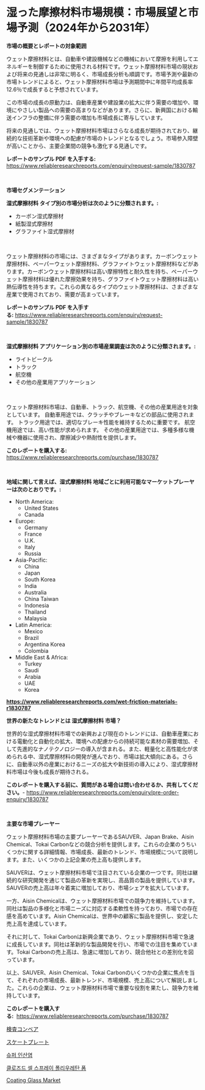 <p><h1>湿った摩擦材料市場規模：市場展望と市場予測（2024年から2031年）</h1></p><p><strong>市場の概要とレポートの対象範囲</strong></p>
<p><p>ウェット摩擦材料とは、自動車や建設機械などの機械において摩擦を利用してエネルギーを制御するために使用される材料です。ウェット摩擦材料市場の現状および将来の見通しは非常に明るく、市場成長分析も順調です。市場予測や最新の市場トレンドによると、ウェット摩擦材料市場は予測期間中に年間平均成長率12.6％で成長すると予想されています。</p><p>この市場の成長の原動力は、自動車産業や建設業の拡大に伴う需要の増加や、環境にやさしい製品への需要の高まりなどがあります。さらに、新興国における輸送インフラの整備に伴う需要の増加も市場成長に寄与しています。</p><p>将来の見通しでは、ウェット摩擦材料市場はさらなる成長が期待されており、継続的な技術革新や環境への配慮が市場のトレンドとなるでしょう。市場参入障壁が高いことから、主要企業間の競争も激化する見通しです。</p></p>
<p><strong>レポートのサンプル PDF を入手する:</strong> <a href="https://www.reliableresearchreports.com/enquiry/request-sample/1830787">https://www.reliableresearchreports.com/enquiry/request-sample/1830787</a></p>
<p>&nbsp;</p>
<p><strong>市場セグメンテーション</strong></p>
<p><strong>湿式摩擦材料 タイプ別の市場分析は次のように分類されます。:</strong></p>
<p><ul><li>カーボン湿式摩擦材</li><li>紙製湿式摩擦材</li><li>グラファイト湿式摩擦材</li></ul></p>
<p>&nbsp;</p>
<p><p>ウェット摩擦材料の市場には、さまざまなタイプがあります。カーボンウェット摩擦材料、ペーパーウェット摩擦材料、グラファイトウェット摩擦材料などがあります。カーボンウェット摩擦材料は高い摩擦特性と耐久性を持ち、ペーパーウェット摩擦材料は優れた摩擦効果を持ち、グラファイトウェット摩擦材料は高い熱伝導性を持ちます。これらの異なるタイプのウェット摩擦材料は、さまざまな産業で使用されており、需要が高まっています。</p></p>
<p><strong>レポートのサンプル PDF を入手する:</strong>&nbsp;<a href="https://www.reliableresearchreports.com/enquiry/request-sample/1830787">https://www.reliableresearchreports.com/enquiry/request-sample/1830787</a></p>
<p>&nbsp;</p>
<p><strong> 湿式摩擦材料 アプリケーション別の市場産業調査は次のように分類されます。:</strong></p>
<p><ul><li>ライトビークル</li><li>トラック</li><li>航空機</li><li>その他の産業用アプリケーション</li></ul></p>
<p>&nbsp;</p>
<p><p>ウェット摩擦材料市場は、自動車、トラック、航空機、その他の産業用途を対象としています。 自動車用途では、クラッチやブレーキなどの部品に使用されます。 トラック用途では、適切なブレーキ性能を維持するために重要です。 航空機用途では、高い性能が求められます。 その他の産業用途では、多種多様な機械や機器に使用され、摩擦減少や熱耐性を提供します。</p></p>
<p><strong>このレポートを購入する:</strong>&nbsp; <a href="https://www.reliableresearchreports.com/purchase/1830787">https://www.reliableresearchreports.com/purchase/1830787</a></p>
<p>&nbsp;</p>
<p><strong>地域に関して言えば、湿式摩擦材料 地域ごとに利用可能なマーケットプレーヤーは次のとおりです。:</strong></p>
<p><ul>
    <li>
        North America:
        <ul>
            <li>United States</li>
            <li>Canada</li>
        </ul>
    </li>
    <li>
        Europe:
        <ul>
            <li>Germany</li>
            <li>France</li>
            <li>U.K.</li>
            <li>Italy</li>
            <li>Russia</li>
        </ul>
    </li>
    <li>
        Asia-Pacific:
        <ul>
            <li>China</li>
            <li>Japan</li>
            <li>South Korea</li>
            <li>India</li>
            <li>Australia</li>
            <li>China Taiwan</li>
            <li>Indonesia</li>
            <li>Thailand</li>
            <li>Malaysia</li>
        </ul>
    </li>
    <li>
        Latin America:
        <ul>
            <li>Mexico</li>
            <li>Brazil</li>
            <li>Argentina Korea</li>
            <li>Colombia</li>
        </ul>
    </li>
    <li>
        Middle East & Africa:
        <ul>
            <li>Turkey</li>
            <li>Saudi</li>
            <li>Arabia</li>
            <li>UAE</li>
            <li>Korea</li>
        </ul>
    </li>
    </ul></p>
<p><strong><a href="https://www.reliableresearchreports.com/wet-friction-materials-r1830787">https://www.reliableresearchreports.com/wet-friction-materials-r1830787</a></strong>&nbsp;</p>
<p><strong>世界の新たなトレンドとは 湿式摩擦材料 市場？</strong></p>
<p><p>世界的な湿式摩擦材料市場での新興および現在のトレンドには、自動車産業における電動化と自動化の拡大、環境への配慮からの持続可能な素材の需要増加、そして先進的なナノテクノロジーの導入が含まれる。また、軽量化と高性能化が求められる中、湿式摩擦材料の開発が進んでおり、市場は拡大傾向にある。さらに、自動車以外の産業におけるニーズの拡大や新技術の導入により、湿式摩擦材料市場は今後も成長が期待される。</p></p>
<p><strong>このレポートを購入する前に、質問がある場合は問い合わせるか、共有してください。</strong>- <a href="https://www.reliableresearchreports.com/enquiry/pre-order-enquiry/1830787">https://www.reliableresearchreports.com/enquiry/pre-order-enquiry/1830787</a></p>
<p>&nbsp;</p>
<p><strong>主要な市場プレーヤー</strong></p>
<p><p>ウェット摩擦材料市場の主要プレーヤーであるSAUVER、Japan Brake、Aisin Chemical、Tokai Carbonなどの競合分析を提供します。これらの企業のうちいくつかに関する詳細情報、市場成長、最新のトレンド、市場規模について説明します。また、いくつかの上記企業の売上高も提供します。</p><p>SAUVERは、ウェット摩擦材料市場で注目されている企業の一つです。同社は継続的な研究開発を通じて製品の革新を実現し、高品質の製品を提供しています。SAUVERの売上高は年々着実に増加しており、市場シェアを拡大しています。</p><p>一方、Aisin Chemicalは、ウェット摩擦材料市場での競争力を維持しています。同社は製品の多様化と市場ニーズに対応する柔軟性を持っており、市場での存在感を高めています。Aisin Chemicalは、世界中の顧客に製品を提供し、安定した売上高を達成しています。</p><p>それに対して、Tokai Carbonは新興企業であり、ウェット摩擦材料市場で急速に成長しています。同社は革新的な製品開発を行い、市場での注目を集めています。Tokai Carbonの売上高は、急速に増加しており、競合他社との差別化を図っています。</p><p>以上、SAUVER、Aisin Chemical、Tokai Carbonのいくつかの企業に焦点を当て、それぞれの市場成長、最新トレンド、市場規模、売上高について解説しました。これらの企業は、ウェット摩擦材料市場で重要な役割を果たし、競争力を維持しています。</p></p>
<p><strong>このレポートを購入する:</strong>&nbsp;&nbsp;<a href="https://www.reliableresearchreports.com/purchase/1830787">https://www.reliableresearchreports.com/purchase/1830787</a></p>
<p><p><a href="https://medium.com/@kaydenjohns1964/%E6%A4%9C%E6%9F%BB%E3%82%B3%E3%83%B3%E3%83%99%E3%82%A2%E5%B8%82%E5%A0%B4%E3%81%AE%E5%B1%95%E6%9C%9B-%E6%A5%AD%E7%95%8C%E6%A6%82%E8%A6%81%E3%81%A8%E4%BA%88%E6%B8%AC-2024%E5%B9%B4%E3%81%8B%E3%82%892031%E5%B9%B4-0d2221798342">検査コンベア</a></p><p><a href="https://medium.com/@kelsitorphy644/%E3%82%B9%E3%82%B1%E3%83%BC%E3%83%88%E3%83%97%E3%83%AC%E3%83%BC%E3%83%88%E5%B8%82%E5%A0%B4-2031%E5%B9%B4%E3%81%BE%E3%81%A7%E3%81%AE%E3%83%88%E3%83%AC%E3%83%B3%E3%83%89-%E4%BA%88%E6%B8%AC-%E7%AB%B6%E4%BA%89%E5%88%86%E6%9E%90-ea74fb1f8586">スケートプレート</a></p><p><a href="https://github.com/vsap75a286l/Market-Research-Report-List-1/blob/main/778154730008.md">슈퍼 인산염</a></p><p><a href="https://medium.com/@aidenreinger/%ED%8F%90%EA%B8%B0%EB%AC%BC%EC%9D%B4-%EB%A7%89%ED%9E%8C-%EC%88%98%EC%A7%81%EC%84%B1-%ED%8F%B4%EB%A6%AC%EC%9A%B0%EB%A0%88%ED%83%84-%EB%B0%9C%ED%8F%BC-%EC%8B%9C%EC%9E%A5-%EB%B3%B4%EA%B3%A0%EC%84%9C%EB%8A%94-%EC%9D%B4-%EC%8B%9C%EC%9E%A5%EC%9D%98-%EC%B5%9C%EC%8B%A0-%ED%8A%B8%EB%A0%8C%EB%93%9C%EC%99%80-%EC%84%B1%EC%9E%A5-%EA%B8%B0%ED%9A%8C%EB%A5%BC-%EB%B0%9D%ED%98%80%EC%A4%8D%EB%8B%88%EB%8B%A4-a33cb46f2b70">클로즈드 셀 스프레이 폴리우레탄 폼</a></p><p><a href="https://issuu.com/reportprime-2/docs/coating-glass-market-size-2030.pptx">Coating Glass Market</a></p></p>